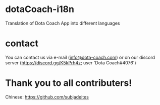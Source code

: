 # dotaCoach-i18n
Translation of Dota Coach App into different languages

# contact
You can contact us via e-mail (info@dota-coach.com) or on our discord server (https://discord.gg/K5kPrh4z; user 'Dota Coach#4076')

# Thank you to all contributers!

Chinese: https://github.com/subjadeites
